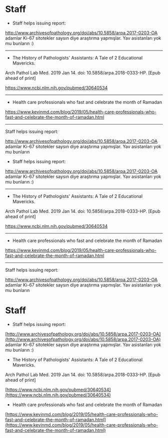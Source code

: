# Staff


- Staff helps issuing report:

http://www.archivesofpathology.org/doi/abs/10.5858/arpa.2017-0203-OA adamlar Ki-67 sitotekler saysın diye araştırma yapmışlar. Yav asistanları yok mu bunların :)

---

- The History of Pathologists' Assistants: A Tale of 2 Educational Mavericks.

Arch Pathol Lab Med. 2019 Jan 14. doi: 10.5858/arpa.2018-0333-HP. [Epub ahead of print]

https://www.ncbi.nlm.nih.gov/pubmed/30640534

---

- Health care professionals who fast and celebrate the month of Ramadan

https://www.kevinmd.com/blog/2019/05/health-care-professionals-who-fast-and-celebrate-the-month-of-ramadan.html

---
Staff helps issuing report:

http://www.archivesofpathology.org/doi/abs/10.5858/arpa.2017-0203-OA adamlar Ki-67 sitotekler saysın diye araştırma yapmışlar. Yav asistanları yok mu bunların

- Staff helps issuing report:

http://www.archivesofpathology.org/doi/abs/10.5858/arpa.2017-0203-OA adamlar Ki-67 sitotekler saysın diye araştırma yapmışlar. Yav asistanları yok mu bunların :)

---

- The History of Pathologists' Assistants: A Tale of 2 Educational Mavericks.

Arch Pathol Lab Med. 2019 Jan 14. doi: 10.5858/arpa.2018-0333-HP. [Epub ahead of print]

https://www.ncbi.nlm.nih.gov/pubmed/30640534

---

- Health care professionals who fast and celebrate the month of Ramadan

https://www.kevinmd.com/blog/2019/05/health-care-professionals-who-fast-and-celebrate-the-month-of-ramadan.html

---
Staff helps issuing report:

http://www.archivesofpathology.org/doi/abs/10.5858/arpa.2017-0203-OA adamlar Ki-67 sitotekler saysın diye araştırma yapmışlar. Yav asistanları yok mu bunların

# Staff

* Staff helps issuing report:

[http://www.archivesofpathology.org/doi/abs/10.5858/arpa.2017-0203-OA](http://www.archivesofpathology.org/doi/abs/10.5858/arpa.2017-0203-OA) adamlar Ki-67 sitotekler saysın diye araştırma yapmışlar. Yav asistanları yok mu bunların :\)

* The History of Pathologists' Assistants: A Tale of 2 Educational Mavericks.

Arch Pathol Lab Med. 2019 Jan 14. doi: 10.5858/arpa.2018-0333-HP. \[Epub ahead of print\]

[https://www.ncbi.nlm.nih.gov/pubmed/30640534](https://www.ncbi.nlm.nih.gov/pubmed/30640534)

* Health care professionals who fast and celebrate the month of Ramadan

[https://www.kevinmd.com/blog/2019/05/health-care-professionals-who-fast-and-celebrate-the-month-of-ramadan.html](https://www.kevinmd.com/blog/2019/05/health-care-professionals-who-fast-and-celebrate-the-month-of-ramadan.html)
